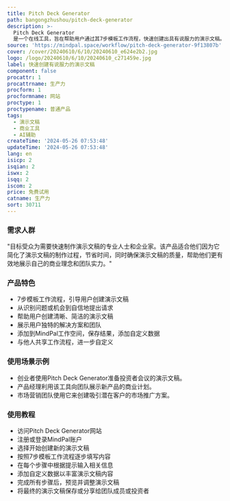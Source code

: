 ```yaml
---
title: Pitch Deck Generator
path: bangongzhushou/pitch-deck-generator
description: >-
  Pitch Deck Generator
  是一个在线工具，旨在帮助用户通过其7步模板工作流程，快速创建出具有说服力的演示文稿。它从识别问题或机会到自信地提出请求，通过引导性的提示帮助用户创建清晰、简洁的演示，展示其独特的解决方案和团队。
source: 'https://mindpal.space/workflow/pitch-deck-generator-9f13807b'
cover: /cover/20240610/6/10/20240610_e624e2b2.jpg
logo: /logo/20240610/6/10/20240610_c271459e.jpg
label: 快速创建有说服力的演示文稿
component: false
procattr: 1
procattrname: 生产力
procform: 1
procformname: 网站
proctype: 1
proctypename: 普通产品
tags:
  - 演示文稿
  - 商业工具
  - AI辅助
createTime: '2024-05-26 07:53:48'
updateTime: '2024-05-26 07:53:48'
lang: en
isicp: 2
isqian: 2
iswx: 2
isqq: 2
iscom: 2
price: 免费试用
catname: 生产力
sort: 30711
---
```




### 需求人群
"目标受众为需要快速制作演示文稿的专业人士和企业家。该产品适合他们因为它简化了演示文稿的制作过程，节省时间，同时确保演示文稿的质量，帮助他们更有效地展示自己的商业理念和团队实力。"

### 产品特色
* 7步模板工作流程，引导用户创建演示文稿
* 从识别问题或机会到自信地提出请求
* 帮助用户创建清晰、简洁的演示文稿
* 展示用户独特的解决方案和团队
* 添加到MindPal工作空间，保存结果，添加自定义数据
* 与他人共享工作流程，进一步自定义

### 使用场景示例
* 创业者使用Pitch Deck Generator准备投资者会议的演示文稿。
* 产品经理利用该工具向团队展示新产品的商业计划。
* 市场营销团队使用它来创建吸引潜在客户的市场推广方案。

### 使用教程
* 访问Pitch Deck Generator网站
* 注册或登录MindPal账户
* 选择开始创建新的演示文稿
* 按照7步模板工作流程逐步填写内容
* 在每个步骤中根据提示输入相关信息
* 添加自定义数据以丰富演示文稿内容
* 完成所有步骤后，预览并调整演示文稿
* 将最终的演示文稿保存或分享给团队成员或投资者

  
